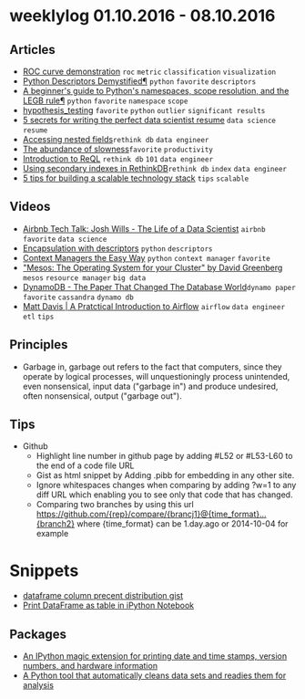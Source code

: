 # weeklylog 01.10.2016 - 08.10.2016

## Articles
- [ROC curve demonstration](https://arogozhnikov.github.io/2015/10/05/roc-curve.html) `roc` `metric` `classification` `visualization`
- [Python Descriptors Demystified¶](http://nbviewer.jupyter.org/gist/ChrisBeaumont/5758381/descriptor_writeup.ipynb) `python` `favorite` `descriptors`
- [A beginner's guide to Python's namespaces, scope resolution, and the LEGB rule¶](http://nbviewer.jupyter.org/github/rasbt/python_reference/blob/master/tutorials/scope_resolution_legb_rule.ipynb?create=1) `python` `favorite` `namespace` `scope`
- [hypothesis_testing](http://dataiap.github.io/dataiap/day3/hypothesis_testing.html) `favorite` `python` `outlier` `significant results`
- [5 secrets for writing the perfect data scientist resume](https://www.oreilly.com/ideas/5-secrets-for-writing-the-perfect-data-scientist-resume) `data science` `resume`
- [Accessing nested fields](https://www.rethinkdb.com/docs/nested-fields/python/)`rethink db` `data engineer` 
- [The abundance of slowness](https://blog.marvelapp.com/the-abundance-of-slowness/)`favorite` `productivity`
- [Introduction to ReQL](https://www.rethinkdb.com/docs/introduction-to-reql/) `rethink db` `101` `data engineer`
- [Using secondary indexes in RethinkDB](https://www.rethinkdb.com/docs/secondary-indexes/python/)`rethink db` `index` `data engineer`
- [5 tips for building a scalable technology stack](https://www.oreilly.com/ideas/5-tips-for-building-a-scalable-technology-stack) `tips` `scalable` 


## Videos
- [Airbnb Tech Talk: Josh Wills - The Life of a Data Scientist](https://www.youtube.com/watch?v=h9vQIPfe2uU) `airbnb` `favorite` `data science`
- [Encapsulation with descriptors](http://pyvideo.org/pycon-us-2013/encapsulation-with-descriptors.html) `python` `descriptors`
- [Context Managers the Easy Way](https://www.youtube.com/watch?v=U2t2t_cpvoc) `python` `context manager` `favorite`
- ["Mesos: The Operating System for your Cluster" by David Greenberg](https://www.youtube.com/watch?v=gVGZHzRjvo0) `mesos` `resource manager` `big data`
- [DynamoDB - The Paper That Changed The Database World](https://www.youtube.com/watch?v=-4bS6V1rEb4)`dynamo paper` `favorite` `cassandra` `dynamo db`
- [Matt Davis | A Pratctical Introduction to Airflow](https://www.youtube.com/watch?v=cHATHSB_450) `airflow` `data engineer` `etl` `tips`


## Principles
- Garbage in, garbage out refers to the fact that computers, since they operate by logical processes, will unquestioningly process unintended, even nonsensical, input data ("garbage in") and produce undesired, often nonsensical, output ("garbage out").


## Tips
- Github
    - Highlight line number in github page by adding #L52 or #L53-L60 to the end of a code file URL 
    - Gist as html snippet by Adding .pibb for embedding in any other site.
    - Ignore whitespaces changes when comparing by adding ?w=1 to any diff URL which enabling you to see only that code that has changed.
    - Comparing two branches by using this url https://github.com/{rep}/compare/{brancj1}@{time_format}...{branch2}
      where {time_format} can be 1.day.ago or 2014-10-04 for example


# Snippets
- [dataframe column precent distribution gist](https://gist.github.com/eyaltrabelsi/a2c437dc4322c2638efa3e4dacda84e5)
- [Print DataFrame as table in iPython Notebook](https://gist.github.com/eyaltrabelsi/6bca1cdcf574e16681daf91aa2da0529)


## Packages
- [An IPython magic extension for printing date and time stamps, version numbers, and hardware information](https://github.com/rasbt/watermark#examples)
- [A Python tool that automatically cleans data sets and readies them for analysis](https://github.com/rhiever/datacleaner)
